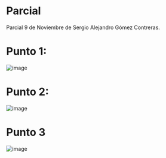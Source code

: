 # Parcial
Parcial 9 de Noviembre de Sergio Alejandro Gómez Contreras.

# Punto 1:

![image](https://github.com/user-attachments/assets/6ef0ff07-e1a5-4175-ba27-815140ff3650)


# Punto 2:

![image](https://github.com/user-attachments/assets/f8ef39c2-a7d6-419f-bf30-d1be0075d4fa)

# Punto 3

![image](https://github.com/user-attachments/assets/be6d7c47-3517-412d-94e6-f71f6e61e6b9)
